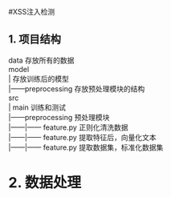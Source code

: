 #XSS注入检测
## 1. 项目结构
data 存放所有的数据  
model  
| 存放训练后的模型  
|——preprocessing 存放预处理模块的结构  
src  
| main 训练和测试  
|——preprocessing 预处理模块  
|——|—— feature.py 正则化清洗数据  
|——|—— feature.py 提取特征后，向量化文本  
|——|—— feature.py 提取数据集，标准化数据集  
# 2. 数据处理  
